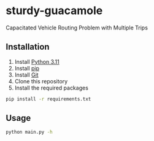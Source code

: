 # sturdy-guacamole
Capacitated Vehicle Routing Problem with Multiple Trips

## Installation
1. Install [Python 3.11](https://www.python.org/downloads/release/python-3110/)
2. Install [pip](https://pip.pypa.io/en/stable/installation/)
3. Install [Git](https://git-scm.com/downloads)
4. Clone this repository
5. Install the required packages
```bash
pip install -r requirements.txt
```

## Usage
```bash
python main.py -h
```
